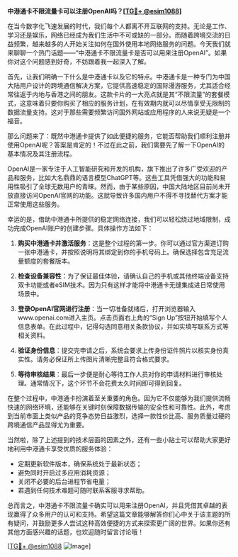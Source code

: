 **中港通卡不限流量卡可以注册OpenAI吗？[[TG💪+ @esim1088](https://t.me/s/esim1088)]**

在当今数字化飞速发展的时代，我们每个人都离不开互联网的支持。无论是工作、学习还是娱乐，网络已经成为我们生活中不可或缺的一部分。而随着跨境交流的日益频繁，越来越多的人开始关注如何在国外使用本地网络服务的问题。今天我们就来聊聊一个热门话题——“中港通卡不限流量卡是否可以用来注册OpenAI”。如果你对这个问题感到好奇，不妨跟着我一起深入了解。

首先，让我们明确一下什么是中港通卡以及它的特点。中港通卡是一种专门为中国大陆用户设计的跨境通信解决方案，它提供高速稳定的国际漫游服务，尤其适合经常往返于内地与香港之间的朋友。这款卡片的一大亮点就是其“不限流量”的套餐模式，这意味着只要你购买了相应的服务计划，在有效期内就可以尽情享受无限制的数据流量支持。这对于那些需要频繁访问国外网站或应用程序的人来说无疑是一个福音。

那么问题来了：既然中港通卡提供了如此便捷的服务，它能否帮助我们顺利注册并使用OpenAI呢？答案是肯定的！不过在此之前，我们需要先了解一下OpenAI的基本情况及其注册流程。

OpenAI是一家专注于人工智能研究和开发的机构，旗下推出了许多广受欢迎的产品和服务，比如大名鼎鼎的语言模型ChatGPT等。这些工具凭借强大的功能和易用性吸引了全球无数用户的青睐。然而，由于某些原因，中国大陆地区目前尚未开放直接访问OpenAI官网的功能。这就导致许多国内用户不得不寻找替代方案才能正常使用这些服务。

幸运的是，借助中港通卡所提供的稳定网络连接，我们可以轻松绕过地域限制，成功完成OpenAI账户的创建步骤。具体操作方法如下：

1. **购买中港通卡并激活服务**：这是整个过程的第一步。你可以通过官方渠道订购一张中港通卡，并按照说明将其绑定到你的手机号码上。确保选择包含充足流量额度的套餐版本。
   
2. **检查设备兼容性**：为了保证最佳体验，请确认自己的手机或其他终端设备支持双卡功能或者eSIM技术。因为只有这样才能将中港通卡无缝集成进日常使用场景中。

3. **登录OpenAI官网进行注册**：当一切准备就绪后，打开浏览器输入www.openai.com进入主页。点击页面右上角的“Sign Up”按钮开始填写个人信息表单。在此过程中，记得勾选同意相关条款协议，并如实填写联系方式等相关资料。

4. **验证身份信息**：提交完申请之后，系统会要求上传身份证件照片以核实身份真实性。请务必保证所上传图片清晰完整且符合格式要求。

5. **等待审核结果**：最后一步便是耐心等待工作人员对你的申请材料进行审核处理。通常情况下，这个环节不会花费太久时间即可得到回复。

在整个过程中，中港通卡扮演着至关重要的角色。因为它不仅能够为我们提供流畅快速的网络环境，还能够在关键时刻保障数据传输的安全性和可靠性。此外，考虑到当前市面上类似产品的竞争态势日益激烈，选择一款性价比高、服务质量过硬的跨境通信产品显得尤为重要。

当然啦，除了上述提到的技术层面的因素之外，还有一些小贴士可以帮助大家更好地利用中港通卡享受优质的服务体验：

- 定期更新软件版本，确保系统处于最新状态；
- 避免同时开启过多应用消耗资源；
- 关闭不必要的后台进程节省电量；
- 若遇到任何技术难题可随时联系客服寻求帮助。

总而言之，中港通卡不限流量卡确实可以用来注册OpenAI，并且凭借其卓越的表现赢得了众多用户的认可和支持。希望这篇文章能够解答你们心中关于该主题的所有疑问，并鼓励更多人尝试这种高效便捷的方式来探索更广阔的世界。如果你还有其他方面感兴趣的话题，也欢迎随时留言讨论哦！

[[TG💪+ @esim1088](https://t.me/s/esim1088) ![Image](https://i.postimg.cc/4NQfJmqS/Snipaste-2025-05-13-00-14-12.png)]